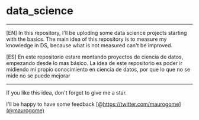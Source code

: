 # data_science

---

[EN] In this repository, I'll be uploding some data science projects starting with the basics. The main idea of this repository is to measure my knowledge in DS, because what is not measured  can't be improved.


[ES] En este repositorio estare montando proyectos de ciencia de datos, empezando desde lo mas básico. La idea de este repositorio es poder ir midiendo mi propio conocimiento en ciencia de datos, por que lo que no se mide no se puede mejorar

---

If you like this idea, don't forget to give me a star.

I'll be happy to have some feedback [@https://twitter.com/maurogome](@maurogome)
